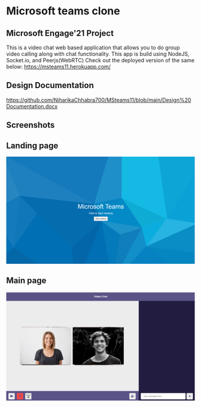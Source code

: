 #   Microsoft teams clone
## Microsoft Engage'21 Project

This is a video chat web based application that allows you to do group video calling along with chat functionality.
This app is build using NodeJS, Socket.io, and Peerjs(WebRTC)
Check out the deployed version of the same below:
https://msteams11.herokuapp.com/

##  Design Documentation

https://github.com/NiharikaChhabra700/MSteams11/blob/main/Design%20Documentation.docx

## Screenshots

## Landing page
![](images/landingpage.PNG)


## Main page
![](images/mainpage.PNG)
